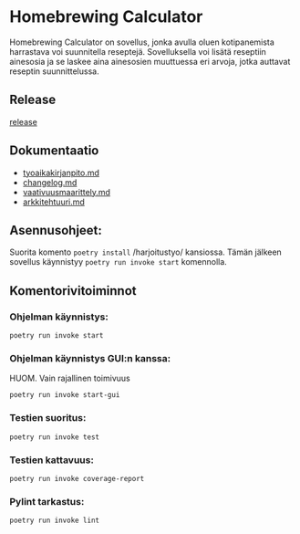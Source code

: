 # Homebrewing Calculator

Homebrewing Calculator on sovellus, jonka avulla oluen kotipanemista harrastava voi suunnitella reseptejä. Sovelluksella voi lisätä reseptiin ainesosia ja se laskee aina ainesosien muuttuessa eri arvoja, jotka auttavat reseptin suunnittelussa.

## Release

[release](https://github.com/AleksiSaxlund/ot-harjoitustyo/releases/tag/viikko5)

## Dokumentaatio

- [tyoaikakirjanpito.md](./harjoitustyo/dokumentaatio/tyoaikakirjanpito.md)
- [changelog.md](./harjoitustyo/dokumentaatio/changelog.md)
- [vaativuusmaarittely.md](./harjoitustyo/dokumentaatio/vaativuusmaarittely.md)
- [arkkitehtuuri.md](./harjoitustyo/dokumentaatio/arkkitehtuuri.md)

## Asennusohjeet:

Suorita komento `poetry install` /harjoitustyo/ kansiossa. Tämän jälkeen sovellus käynnistyy `poetry run invoke start` komennolla.

## Komentorivitoiminnot

### Ohjelman käynnistys:

	poetry run invoke start

### Ohjelman käynnistys GUI:n kanssa:
HUOM. Vain rajallinen toimivuus

    poetry run invoke start-gui

### Testien suoritus:

    poetry run invoke test

### Testien kattavuus:

    poetry run invoke coverage-report

### Pylint tarkastus:

    poetry run invoke lint
